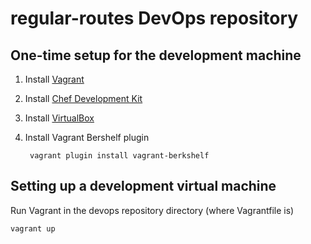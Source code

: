 regular-routes DevOps repository
================================

One-time setup for the development machine
------------------------------------------

1. Install [Vagrant](https://www.vagrantup.com/downloads.html)

2. Install [Chef Development Kit](https://downloads.getchef.com/chef-dk/)

3. Install [VirtualBox](https://www.virtualbox.org/wiki/Downloads)

4. Install Vagrant Bershelf plugin

        vagrant plugin install vagrant-berkshelf

Setting up a development virtual machine
----------------------------------------

Run Vagrant in the devops repository directory (where Vagrantfile is)

    vagrant up
